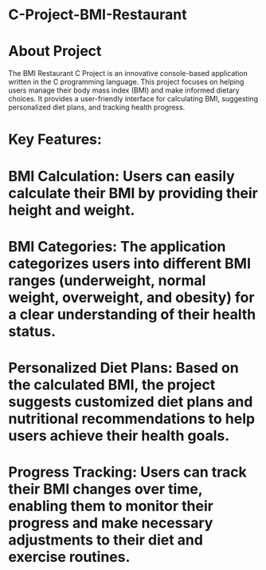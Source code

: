 # C-Project-BMI-Restaurant

# About Project
The BMI Restaurant C Project is an innovative console-based application written in the C programming language. This project focuses on helping users manage their body mass index (BMI) and make informed dietary choices. It provides a user-friendly interface for calculating BMI, suggesting personalized diet plans, and tracking health progress.

# Key Features:
# BMI Calculation: Users can easily calculate their BMI by providing their height and weight.
# BMI Categories: The application categorizes users into different BMI ranges (underweight, normal weight, overweight, and obesity) for a clear understanding of their health status.
# Personalized Diet Plans: Based on the calculated BMI, the project suggests customized diet plans and nutritional recommendations to help users achieve their health goals.
# Progress Tracking: Users can track their BMI changes over time, enabling them to monitor their progress and make necessary adjustments to their diet and exercise routines.
